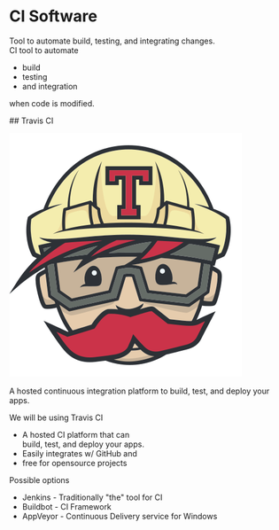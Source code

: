 # CI Software

<section>
Tool to automate build, testing, and integrating changes.

<aside class="notes">
CI tool to automate

* build
* testing
* and integration

when code is modified.

</aside>
</section>
<!-- -->

<section>
## Travis CI

![Travis CI](img/travis-ci.svg) <!-- .element: style="height:5em" -->

A hosted continuous integration platform to build, test, and deploy your apps.

<aside class="notes">
We will be using Travis CI

* A hosted CI platform that can<br />
  build, test, and deploy your apps.
* Easily integrates w/ GitHub and
* free for opensource projects

Possible options

* Jenkins - Traditionally "the" tool for CI
* Buildbot - CI Framework
* AppVeyor - Continuous Delivery service for Windows
</aside>
</section>
<!-- -->

<!--
* [Buildbot](http://buildbot.net/)
* [AppVeyor](https://www.appveyor.com/)
-->

